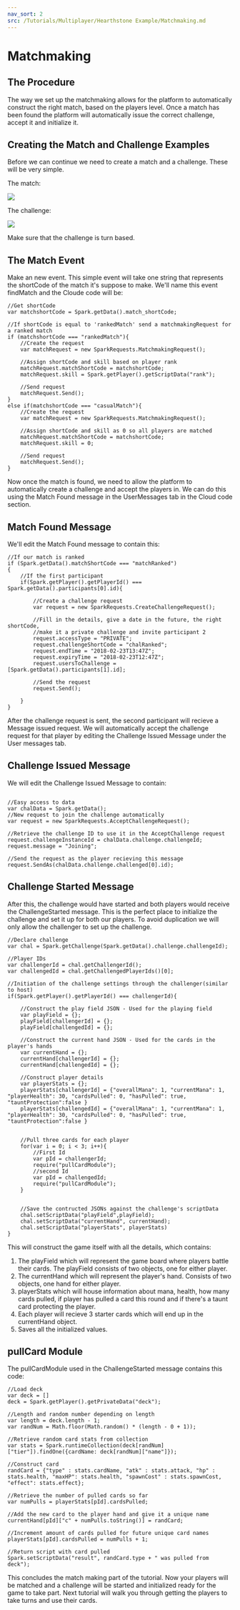 ```yaml
---
nav_sort: 2
src: /Tutorials/Multiplayer/Hearthstone Example/Matchmaking.md
---
```


# Matchmaking

## The Procedure

The way we set up the matchmaking allows for the platform to automatically construct the right match, based on the players level. Once a match has been found the platform will automatically issue the correct challenge, accept it and initialize it.

## Creating the Match and Challenge Examples

Before we can continue we need to create a match and a challenge. These will be very simple.

The match:

![](img/1.jpg)

The challenge:

![](img/2.jpg)

Make sure that the challenge is turn based.

## The Match Event

Make an new event. This simple event will take one string that represents the shortCode of the match it's suppose to make. We'll name this event findMatch and the Cloude code will be:

```
//Get shortCode
var matchshortCode = Spark.getData().match_shortCode;

//If shortCode is equal to 'rankedMatch' send a matchmakingRequest for a ranked match
if (matchshortCode === "rankedMatch"){
    //Create the request
    var matchRequest = new SparkRequests.MatchmakingRequest();

    //Assign shortCode and skill based on player rank
    matchRequest.matchShortCode = matchshortCode;
    matchRequest.skill = Spark.getPlayer().getScriptData("rank");

    //Send request
    matchRequest.Send();
}
else if(matchshortCode === "casualMatch"){
    //Create the request
    var matchRequest = new SparkRequests.MatchmakingRequest();

    //Assign shortCode and skill as 0 so all players are matched
    matchRequest.matchShortCode = matchshortCode;
    matchRequest.skill = 0;

    //Send request
    matchRequest.Send();
}
```

Now once the match is found, we need to allow the platform to automatically create a challenge and accept the players in. We can do this using the Match Found message in the UserMessages tab in the Cloud code section.

## Match Found Message

We'll edit the Match Found message to contain this:

```
//If our match is ranked
if (Spark.getData().matchShortCode === "matchRanked")
{
    //If the first participant
    if(Spark.getPlayer().getPlayerId() === Spark.getData().participants[0].id){

        //Create a challenge request
        var request = new SparkRequests.CreateChallengeRequest();

        //Fill in the details, give a date in the future, the right shortCode,
        //make it a private challenge and invite participant 2
        request.accessType = "PRIVATE";
        request.challengeShortCode = "chalRanked";
        request.endTime = "2018-02-23T13:47Z";
        request.expiryTime = "2018-02-23T12:47Z";
        request.usersToChallenge = [Spark.getData().participants[1].id];

        //Send the request
        request.Send();

    }
}
```
After the challenge request is sent, the second participant will recieve a Message issued request. We will automatically accept the challenge request for that player by editing the Challenge Issued Message under the User messages tab.

## Challenge Issued Message

We will edit the Challenge Issued Message to contain:

```

//Easy access to data
var chalData = Spark.getData();
//New request to join the challenge automatically
var request = new SparkRequests.AcceptChallengeRequest();

//Retrieve the challenge ID to use it in the AcceptChallenge request
request.challengeInstanceId = chalData.challenge.challengeId;
request.message = "Joining";

//Send the request as the player recieving this message
request.SendAs(chalData.challenge.challenged[0].id);

```

## Challenge Started Message

After this, the challenge would have started and both players would receive the ChallengeStarted message. This is the perfect place to initialize the challenge and set it up for both our players. To avoid duplication we will only allow the challenger to set up the challenge.

```
//Declare challenge
var chal = Spark.getChallenge(Spark.getData().challenge.challengeId);

//Player IDs
var challengerId = chal.getChallengerId();
var challengedId = chal.getChallengedPlayerIds()[0];

//Initiation of the challenge settings through the challenger(similar to host)
if(Spark.getPlayer().getPlayerId() === challengerId){

    //Construct the play field JSON - Used for the playing field
    var playField = {};
    playField[challengerId] = {};
    playField[challengedId] = {};

    //Construct the current hand JSON - Used for the cards in the player's hands
    var currentHand = {};
    currentHand[challengerId] = {};
    currentHand[challengedId] = {};

    //Construct player details
    var playerStats = {};
    playerStats[challengerId] = {"overallMana": 1, "currentMana": 1, "playerHealth": 30, "cardsPulled": 0, "hasPulled": true, "tauntProtection":false }
    playerStats[challengedId] = {"overallMana": 1, "currentMana": 1, "playerHealth": 30, "cardsPulled": 0, "hasPulled": true, "tauntProtection":false }


    //Pull three cards for each player
    for(var i = 0; i < 3; i++){
        //First Id
        var pId = challengerId;
        require("pullCardModule");
        //second Id
        var pId = challengedId;
        require("pullCardModule");
    }


    //Save the contructed JSONs against the challenge's scriptData
    chal.setScriptData("playField",playField);
    chal.setScriptData("currentHand", currentHand);
    chal.setScriptData("playerStats", playerStats)
}
```

This will construct the game itself with all the details, which contains:

1. The playField which will represent the game board where players battle their cards. The playField consists of two objects, one for either player.
2. The currentHand which will represent the player's hand. Consists of two objects, one hand for either player.
3. playerStats which will house information about mana, health, how many cards pulled, if player has pulled a card this round and if there's a taunt card protecting the player.
4. Each player will recieve 3 starter cards which will end up in the currentHand object.
5. Saves all the initialized values.

## pullCard Module

The pullCardModule used in the ChallengeStarted message contains this code:

```
//Load deck
var deck = []
deck = Spark.getPlayer().getPrivateData("deck");

//Length and random number depending on length
var length = deck.length - 1;
var randNum = Math.floor(Math.random() * (length - 0 + 1));

//Retrieve random card stats from collection
var stats = Spark.runtimeCollection(deck[randNum]["tier"]).findOne({cardName: deck[randNum]["name"]});

//Construct card
randCard = {"type" : stats.cardName, "atk" : stats.attack, "hp" : stats.health, "maxHP": stats.health, "spawnCost" : stats.spawnCost, "effect": stats.effect};

//Retrieve the number of pulled cards so far
var numPulls = playerStats[pId].cardsPulled;

//Add the new card to the player hand and give it a unique name
currentHand[pId]["c" + numPulls.toString()] = randCard;

//Increment amount of cards pulled for future unique card names
playerStats[pId].cardsPulled = numPulls + 1;

//Return script with card pulled
Spark.setScriptData("result", randCard.type + " was pulled from deck");

```

This concludes the match making part of the tutorial. Now your players will be matched and a challenge will be started and initialized ready for the game to take part. Next tutorial will walk you through getting the players to take turns and use their cards.
